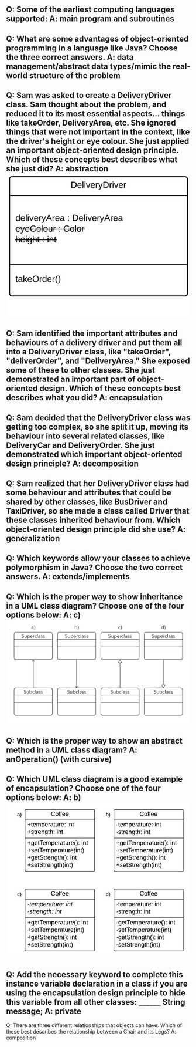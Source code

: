 Q: Some of the earliest computing languages supported:
A: main program and subroutines
---
Q: What are some advantages of object-oriented programming in a language like Java? Choose the three correct answers.
A: data management/abstract data types/mimic the real-world structure of the problem
---
Q: Sam was asked to create a DeliveryDriver class. Sam thought about the problem, and reduced it to its most essential aspects… things like takeOrder, DeliveryArea, etc. She ignored things that were not important in the context, like the driver's height or eye colour. She just applied an important object-oriented design principle. Which of these concepts best describes what she just did?
A: abstraction
![abstraction](etc/question3.png)
---
Q: Sam identified the important attributes and behaviours of a delivery driver and put them all into a DeliveryDriver class, like "takeOrder", "deliverOrder", and "DeliveryArea." She exposed some of these to other classes. She just demonstrated an important part of object-oriented design. Which of these concepts best describes what you did?
A: encapsulation
---
Q: Sam decided that the DeliveryDriver class was getting too complex, so she split it up, moving its behaviour into several related classes, like DeliveryCar and DeliveryOrder. She just demonstrated which important object-oriented design principle?
A: decomposition
---
Q: Sam realized that her DeliveryDriver class had some behaviour and attributes that could be shared by other classes, like BusDriver and TaxiDriver, so she made a class called Driver that these classes inherited behaviour from. Which object-oriented design principle did she use?
A: generalization
---
Q: Which keywords allow your classes to achieve polymorphism in Java? Choose the two correct answers.
A: extends/implements
---
Q: Which is the proper way to show inheritance in a UML class diagram? Choose one of the four options below:
A: c)
![inheritance](etc/question8.png)
---
Q: Which is the proper way to show an abstract method in a UML class diagram?
A: anOperation() (with cursive)
---
Q: Which UML class diagram is a good example of encapsulation? Choose one of the four options below:
A: b)
![encapsulation](etc/question10.png)
---
Q: Add the necessary keyword to complete this instance variable declaration in a class if you are using the encapsulation design principle to hide this variable from all other classes:
 ______ String message;
 A: private
 ---
 Q: There are three different relationships that objects can have. Which of these best describes the relationship between a Chair and its Legs?
 A: composition